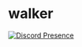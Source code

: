# walker
[![Discord Presence](https://lanyard-profile-readme.vercel.app/api/850540377957203968)](https://discord.com/users/850540377957203968)
